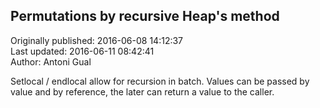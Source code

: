 ## Permutations by recursive Heap's method  
Originally published: 2016-06-08 14:12:37  
Last updated: 2016-06-11 08:42:41  
Author: Antoni Gual  
  
Setlocal / endlocal allow for recursion in batch. 
Values can be passed by value and by reference, the later can return a value to the caller.
